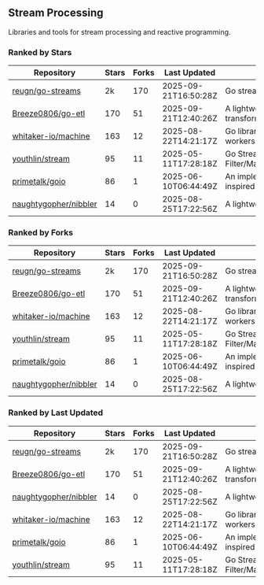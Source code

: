 ## Stream Processing

Libraries and tools for stream processing and reactive programming.

### Ranked by Stars

| Repository | Stars | Forks | Last Updated | Description | 
|------------|-------|-------|--------------|-------------|
| [reugn/go-streams](https://github.com/reugn/go-streams) | 2k | 170 | 2025-09-21T16:50:28Z |  Go stream processing library. |
| [Breeze0806/go-etl](https://github.com/Breeze0806/go-etl) | 170 | 51 | 2025-09-21T12:40:26Z |  A lightweight toolkit for data source extraction, transformation, and loading (ETL). |
| [whitaker-io/machine](https://github.com/whitaker-io/machine) | 163 | 12 | 2025-08-22T14:21:17Z |  Go library for writing and generating stream workers with built in metrics and traceability. |
| [youthlin/stream](https://github.com/youthlin/stream) | 95 | 11 | 2025-05-11T17:28:18Z |  Go Stream, like Java 8 Stream: Filter/Map/FlatMap/Peek/Sorted/ForEach/Reduce... |
| [primetalk/goio](https://github.com/primetalk/goio) | 86 | 1 | 2025-06-10T06:44:49Z |  An implementation of IO, Stream, Fiber for Golang, inspired by awesome Scala libraries cats and fs2. |
| [naughtygopher/nibbler](https://github.com/naughtygopher/nibbler) | 14 | 0 | 2025-08-25T17:22:56Z |  A lightweight package for micro batch processing. |

### Ranked by Forks

| Repository | Stars | Forks | Last Updated | Description | 
|------------|-------|-------|--------------|-------------|
| [reugn/go-streams](https://github.com/reugn/go-streams) | 2k | 170 | 2025-09-21T16:50:28Z |  Go stream processing library. |
| [Breeze0806/go-etl](https://github.com/Breeze0806/go-etl) | 170 | 51 | 2025-09-21T12:40:26Z |  A lightweight toolkit for data source extraction, transformation, and loading (ETL). |
| [whitaker-io/machine](https://github.com/whitaker-io/machine) | 163 | 12 | 2025-08-22T14:21:17Z |  Go library for writing and generating stream workers with built in metrics and traceability. |
| [youthlin/stream](https://github.com/youthlin/stream) | 95 | 11 | 2025-05-11T17:28:18Z |  Go Stream, like Java 8 Stream: Filter/Map/FlatMap/Peek/Sorted/ForEach/Reduce... |
| [primetalk/goio](https://github.com/primetalk/goio) | 86 | 1 | 2025-06-10T06:44:49Z |  An implementation of IO, Stream, Fiber for Golang, inspired by awesome Scala libraries cats and fs2. |
| [naughtygopher/nibbler](https://github.com/naughtygopher/nibbler) | 14 | 0 | 2025-08-25T17:22:56Z |  A lightweight package for micro batch processing. |

### Ranked by Last Updated

| Repository | Stars | Forks | Last Updated | Description | 
|------------|-------|-------|--------------|-------------|
| [reugn/go-streams](https://github.com/reugn/go-streams) | 2k | 170 | 2025-09-21T16:50:28Z |  Go stream processing library. |
| [Breeze0806/go-etl](https://github.com/Breeze0806/go-etl) | 170 | 51 | 2025-09-21T12:40:26Z |  A lightweight toolkit for data source extraction, transformation, and loading (ETL). |
| [naughtygopher/nibbler](https://github.com/naughtygopher/nibbler) | 14 | 0 | 2025-08-25T17:22:56Z |  A lightweight package for micro batch processing. |
| [whitaker-io/machine](https://github.com/whitaker-io/machine) | 163 | 12 | 2025-08-22T14:21:17Z |  Go library for writing and generating stream workers with built in metrics and traceability. |
| [primetalk/goio](https://github.com/primetalk/goio) | 86 | 1 | 2025-06-10T06:44:49Z |  An implementation of IO, Stream, Fiber for Golang, inspired by awesome Scala libraries cats and fs2. |
| [youthlin/stream](https://github.com/youthlin/stream) | 95 | 11 | 2025-05-11T17:28:18Z |  Go Stream, like Java 8 Stream: Filter/Map/FlatMap/Peek/Sorted/ForEach/Reduce... |

